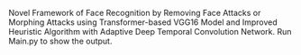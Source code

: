 Novel Framework of Face Recognition by Removing Face Attacks or Morphing Attacks using Transformer-based VGG16 Model and Improved Heuristic Algorithm with Adaptive Deep Temporal Convolution Network.
Run Main.py to show the output.

